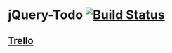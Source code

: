 # jQuery-Todo [![Build Status](https://travis-ci.org/inet-pwnZ/jQuery-Todo.png?branch=master)](https://travis-ci.org/inet-pwnZ/TWT-Todo)
## [Trello](https://trello.com/b/ceunhIDC/twt-todolist)
